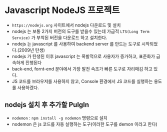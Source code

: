 # Javascript NodeJS 프로젝트

- `https://nodejs.org` 사이트에서 nodejs 다운로드 및 설치
- nodejs 는 보통 2가지 버전의 도구를 받을수 있는데 가급적 `LTS(Long Term Service)` 가 부착된 버전을 다운로드 하고 설치한다.
- nodejs 는 javascript 를 사용하여 backend server 를 만드는 도구로 시작되었다.(2009년 탄생)
- nodejs 가 탄생된 이후 javascript 는 폭발적으로 사용자가 증가하고, 표준화가 급속하게 진행된다
- back-end, fornt-end 분야에서 가장 발전 속조가 빠른 도구로 자리매김 하고 있다.
- JS 코드를 브라우저를 사용하지 않고, Console 환경에서 JS 코드를 실행하는 용도롤 사용하겠다.

## nodejs 설치 후 추가할 PulgIn

- `nodemon` : `npm install -g nodemon` 명령으로 설치
- nodemon 은 js 코드를 자동 실행하는 도구(이러한 도구를 demon 이라고 한다)
